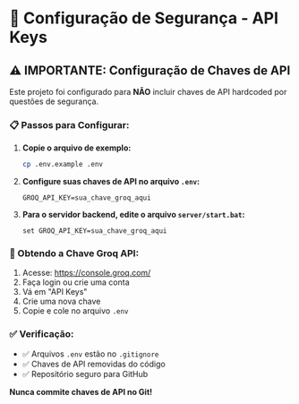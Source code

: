 # 🔧 Configuração de Segurança - API Keys

## ⚠️ IMPORTANTE: Configuração de Chaves de API

Este projeto foi configurado para **NÃO** incluir chaves de API hardcoded por questões de segurança.

### 📋 Passos para Configurar:

1. **Copie o arquivo de exemplo:**
   ```bash
   cp .env.example .env
   ```

2. **Configure suas chaves de API no arquivo `.env`:**
   ```
   GROQ_API_KEY=sua_chave_groq_aqui
   ```

3. **Para o servidor backend, edite o arquivo `server/start.bat`:**
   ```batch
   set GROQ_API_KEY=sua_chave_groq_aqui
   ```

### 🔐 Obtendo a Chave Groq API:
1. Acesse: https://console.groq.com/
2. Faça login ou crie uma conta
3. Vá em "API Keys"
4. Crie uma nova chave
5. Copie e cole no arquivo `.env`

### ✅ Verificação:
- ✅ Arquivos `.env` estão no `.gitignore`
- ✅ Chaves de API removidas do código
- ✅ Repositório seguro para GitHub

**Nunca commite chaves de API no Git!**
